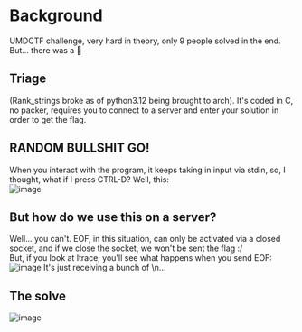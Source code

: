 # Background
UMDCTF challenge, very hard in theory, only 9 people solved in the end. But... there was a  :cheese:
## Triage
(Rank_strings broke as of python3.12 being brought to arch). It's coded in C, no packer, requires you to connect to a server and enter your solution in order to get the flag. 
## RANDOM BULLSHIT GO!
When you interact with the program, it keeps taking in input via stdin, so, I thought, what if I press CTRL-D? Well, this: \
![image](https://github.com/Boberttt/notes/assets/104478197/65fc5368-9b66-4f0c-9452-3993c3bca9d0)

## But how do we use this on a server?
Well... you can't. EOF, in this situation, can only be activated via a closed socket, and if we close the socket, we won't be sent the flag :/\
But, if you look at ltrace, you'll see what happens when you send EOF:\
![image](https://github.com/Boberttt/notes/assets/104478197/572b74d7-aaef-44a8-af36-576e6c3c56ce)
It's just receiving a bunch of \n... 
## The solve
![image](https://github.com/Boberttt/notes/assets/104478197/4c5d5ad5-54c3-4d91-b15b-5ce2ad1ee9b9)


